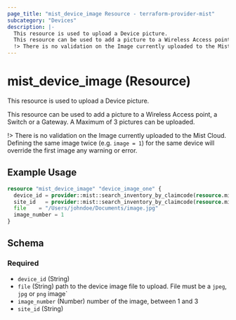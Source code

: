 ```yaml
---
page_title: "mist_device_image Resource - terraform-provider-mist"
subcategory: "Devices"
description: |-
  This resource is used to upload a Device picture.
  This resource can be used to add a picture to a Wireless Access point, a Switch or a Gateway. A Maximum of 3 pictures can be uploaded.
  !> There is no validation on the Image currently uploaded to the Mist Cloud. Defining the same image twice (e.g. image = 1) for the same device will override the first image any warning or error.
---
```


# mist_device_image (Resource)

This resource is used to upload a Device picture.

This resource can be used to add a picture to a Wireless Access point, a Switch or a Gateway. A Maximum of 3 pictures can be uploaded.

!> There is no validation on the Image currently uploaded to the Mist Cloud. Defining the same image twice (e.g. `image = 1`) for the same device will override the first image any warning or error.


## Example Usage

```terraform
resource "mist_device_image" "device_image_one" {
  device_id = provider::mist::search_inventory_by_claimcode(resource.mist_org_inventory.inventory, "CPKL2EXXXXXXXXX").id
  site_id   = provider::mist::search_inventory_by_claimcode(resource.mist_org_inventory.inventory, "CPKL2EXXXXXXXXX").site_id
  file    = "/Users/johndoe/Documents/image.jpg"
  image_number = 1
}
```

<!-- schema generated by tfplugindocs -->
## Schema

### Required

- `device_id` (String)
- `file` (String) path to the device image file to upload. File must be a `jpeg`, `jpg` or `png` image`
- `image_number` (Number) number of the image, between 1 and 3
- `site_id` (String)


